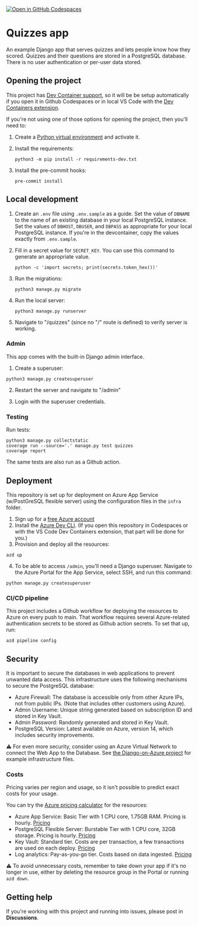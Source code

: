 [![Open in GitHub Codespaces](https://github.com/codespaces/badge.svg)](https://github.com/codespaces/new?hide_repo_select=true&repo=pamelafox%2Fdjango-quiz-app)

# Quizzes app

An example Django app that serves quizzes and lets people know how they scored.
Quizzes and their questions are stored in a PostgreSQL database.
There is no user authentication or per-user data stored.

## Opening the project

This project has [Dev Container support](https://code.visualstudio.com/docs/devcontainers/containers), so it will be be setup automatically if you open it in Github Codespaces or in local VS Code with the [Dev Containers extension](https://marketplace.visualstudio.com/items?itemName=ms-vscode-remote.remote-containers).

If you're not using one of those options for opening the project, then you'll need to:

1. Create a [Python virtual environment](https://docs.python.org/3/tutorial/venv.html#creating-virtual-environments) and activate it.

2. Install the requirements:

    ```shell
    python3 -m pip install -r requirements-dev.txt
    ```

3. Install the pre-commit hooks:

    ```shell
    pre-commit install
    ```

## Local development


1. Create an `.env` file using `.env.sample` as a guide. Set the value of `DBNAME` to the name of an existing database in your local PostgreSQL instance. Set the values of `DBHOST`, `DBUSER`, and `DBPASS` as appropriate for your local PostgreSQL instance. If you're in the devcontainer, copy the values exactly from `.env.sample`.

2. Fill in a secret value for `SECRET_KEY`. You can use this command to generate an appropriate value.

    ```shell
    python -c 'import secrets; print(secrets.token_hex())'
    ```

3. Run the migrations:

    ```
    python3 manage.py migrate
    ```

4. Run the local server:

    ```
    python3 manage.py runserver
    ```

5. Navigate to "/quizzes" (since no "/" route is defined) to verify server is working.

### Admin

This app comes with the built-in Django admin interface.

1. Create a superuser:

```
python3 manage.py createsuperuser
```

2. Restart the server and navigate to "/admin"

3. Login with the superuser credentials.

### Testing

Run tests:

```
python3 manage.py collectstatic
coverage run --source='.' manage.py test quizzes
coverage report
```

The same tests are also run as a Github action.


## Deployment

This repository is set up for deployment on Azure App Service (w/PostGreSQL flexible server) using the configuration files in the `infra` folder.

1. Sign up for a [free Azure account](https://azure.microsoft.com/free/?WT.mc_id=python-79461-pamelafox)
2. Install the [Azure Dev CLI](https://learn.microsoft.com/azure/developer/azure-developer-cli/install-azd?WT.mc_id=python-79461-pamelafox). (If you open this repository in Codespaces or with the VS Code Dev Containers extension, that part will be done for you.)
3. Provision and deploy all the resources:

```
azd up
```

4. To be able to access `/admin`, you'll need a Django superuser. Navigate to the Azure Portal for the App Service, select SSH, and run this command:

```
python manage.py createsuperuser
```

### CI/CD pipeline

This project includes a Github workflow for deploying the resources to Azure
on every push to main. That workflow requires several Azure-related authentication secrets
to be stored as Github action secrets. To set that up, run:

```shell
azd pipeline config
```

## Security

It is important to secure the databases in web applications to prevent unwanted data access.
This infrastructure uses the following mechanisms to secure the PostgreSQL database:

* Azure Firewall: The database is accessible only from other Azure IPs, not from public IPs. (Note that includes other customers using Azure).
* Admin Username: Unique string generated based on subscription ID and stored in Key Vault.
* Admin Password: Randomly generated and stored in Key Vault.
* PostgreSQL Version: Latest available on Azure, version 14, which includes security improvements.

⚠️ For even more security, consider using an Azure Virtual Network to connect the Web App to the Database.
See [the Django-on-Azure project](https://github.com/tonybaloney/django-on-azure) for example infrastructure files.

### Costs

Pricing varies per region and usage, so it isn't possible to predict exact costs for your usage.

You can try the [Azure pricing calculator](https://azure.com/e/560b5f259111424daa7eb23c6848d164) for the resources:

- Azure App Service: Basic Tier with 1 CPU core, 1.75GB RAM. Pricing is hourly. [Pricing](https://azure.microsoft.com/pricing/details/app-service/linux/)
- PostgreSQL Flexible Server: Burstable Tier with 1 CPU core, 32GB storage. Pricing is hourly. [Pricing](https://azure.microsoft.com/pricing/details/postgresql/flexible-server/)
- Key Vault: Standard tier. Costs are per transaction, a few transactions are used on each deploy. [Pricing](https://azure.microsoft.com/pricing/details/key-vault/)
- Log analytics: Pay-as-you-go tier. Costs based on data ingested. [Pricing](https://azure.microsoft.com/pricing/details/monitor/)

⚠️ To avoid unnecessary costs, remember to take down your app if it's no longer in use,
either by deleting the resource group in the Portal or running `azd down`.


## Getting help

If you're working with this project and running into issues, please post in **Discussions**.
